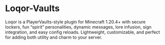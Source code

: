 # Loqor-Vaults
Loqor is a PlayerVaults-style plugin for Minecraft 1.20.4+ with secure lockers, fun “spirit” personalities, dynamic messages, lore infusion, sign integration, and easy config reloads. Lightweight, customizable, and perfect for adding both utility and charm to your server.

